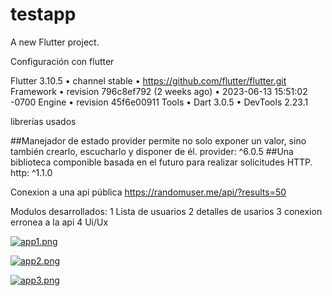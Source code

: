 # testapp

A new Flutter project.

Configuración con flutter 

Flutter 3.10.5 • channel stable • https://github.com/flutter/flutter.git
Framework • revision 796c8ef792 (2 weeks ago) • 2023-06-13 15:51:02 -0700
Engine • revision 45f6e00911
Tools • Dart 3.0.5 • DevTools 2.23.1

librerías usados 

##Manejador de estado provider permite no solo exponer un valor, sino también crearlo, escucharlo y disponer de él.
  provider: ^6.0.5
##Una biblioteca componible basada en el futuro para realizar solicitudes HTTP.
  http: ^1.1.0

Conexion a una api pública https://randomuser.me/api/?results=50

Modulos desarrollados:
1 Lista de usuarios
2 detalles de usarios
3 conexion erronea a la api
4 Ui/Ux

[![app1.png](https://i.postimg.cc/fWPDNrMF/app1.png)](https://postimg.cc/nMq6KTjY)

[![app2.png](https://i.postimg.cc/C5rjPVDw/app2.png)](https://postimg.cc/T5mL1FCs)

[![app3.png](https://i.postimg.cc/KY53p2SC/app3.png)](https://postimg.cc/1gfz4bzK)
